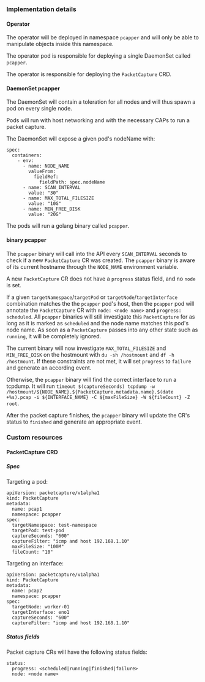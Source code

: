### Implementation details

#### Operator

The operator will be deployed in namespace `pcapper` and will only be able to manipulate objects inside this namespace.

The operator pod is responsible for deploying a single DaemonSet called `pcapper`.

The operator is responsible for deploying the `PacketCapture` CRD.

#### DaemonSet pcapper

The DaemonSet will contain a toleration for all nodes and will thus spawn a pod on every single node. 

Pods will run with host networking and with the necessary CAPs to run a packet capture.

The DaemonSet will expose a given pod's nodeName with:
~~~
spec:
  containers:
    - env:
      - name: NODE_NAME
        valueFrom:
          fieldRef:
            fieldPath: spec.nodeName
      - name: SCAN_INTERVAL
        value: "30"
      - name: MAX_TOTAL_FILESIZE
        value: "10G"
      - name: MIN_FREE_DISK
        value: "20G"
~~~

The pods will run a golang binary called `pcapper`. 

#### binary pcapper

The `pcapper` binary will call into the API every `SCAN_INTERVAL` seconds to check if a new `PacketCapture` CR was created. The `pcapper` binary is aware of its current hostname through the `NODE_NAME` environment variable.

A new `PacketCapture` CR does not have a `progress` status field, and no `node` is set. 

If a given `targetNamespace`/`targetPod` or `targetNode`/`targetInterface` combination matches the the `pcapper` pod's host, then the `pcapper` pod will annotate the `PacketCapture` CR with `node: <node name>` and `progress: scheduled`. 
All `pcapper` binaries will still investigate this `PacketCapture` for as long as it is marked as `scheduled` and the node name matches this pod's node name. As soon as a `PacketCapture` passes into any other state such as `running`, it will be completely ignored. 

The current binary will now investigate `MAX_TOTAL_FILESIZE` and `MIN_FREE_DISK` on the hostmount with `du -sh /hostmount` and `df -h /hostmount`. If these constraints are not met, it will set `progress` to `failure` and generate an according event.

Otherwise, the `pcapper` binary will find the correct interface to run a tcpdump. It will run `timeout $(captureSeconds) tcpdump -w /hostmount/${NODE_NAME}.${PacketCapture.metadata.name}.$(date +%s).pcap -i ${INTERFACE_NAME} -C ${maxFileSize} -W ${fileCount} -Z root`. 

After the packet capture finishes, the `pcapper` binary will update the CR's status to `finished` and generate an appropriate event.

### Custom resources

#### PacketCapture CRD

##### Spec

Targeting a pod:
~~~
apiVersion: packetcapture/v1alpha1
kind: PacketCapture
metadata:
  name: pcap1
  namespace: pcapper
spec:
  targetNamespace: test-namespace
  targetPod: test-pod
  captureSeconds: "600"
  captureFilter: "icmp and host 192.168.1.10"
  maxFileSize: "100M"
  fileCount: "10"
~~~

Targeting an interface:
~~~
apiVersion: packetcapture/v1alpha1
kind: PacketCapture
metadata:
  name: pcap2
  namespace: pcapper
spec:
  targetNode: worker-01
  targetInterface: eno1
  captureSeconds: "600"
  captureFilter: "icmp and host 192.168.1.10"
~~~

##### Status fields

Packet capture CRs will have the following status fields:
~~~
status:
  progress: <scheduled|running|finished|failure>
  node: <node name>
~~~




